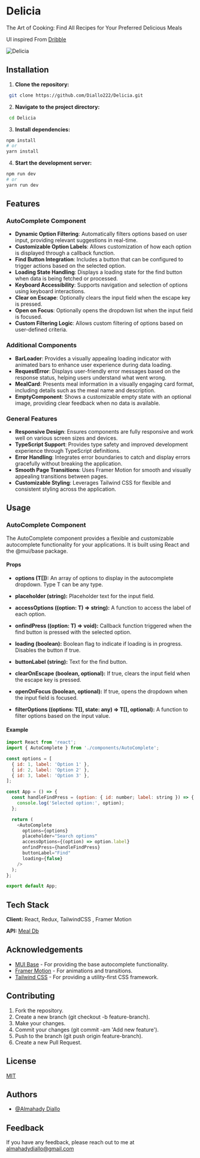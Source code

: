 
# Delicia

The Art of Cooking: Find All Recipes for Your Preferred Delicious Meals

UI inspired From [Dribble]([https://dribbble.com/shots/21200414-Beeef-Food-And-Beverage-Landing-Page-Website](https://dribbble.com/shots/21200414-Beeef-Food-And-Beverage-Landing-Page-Website?utm_source=Clipboard_Shot&utm_campaign=Adhiari_is&utm_content=Beeef%20-%20Food%20And%20Beverage%20Landing%20Page%20Website&utm_medium=Social_Share&utm_source=Clipboard_Shot&utm_campaign=Adhiari_is&utm_content=Beeef%20-%20Food%20And%20Beverage%20Landing%20Page%20Website&utm_medium=Social_Share))

![Delicia](https://github.com/user-attachments/assets/0266500d-6f1b-41e8-8d51-46a8425c4987)

## Installation


1. **Clone the repository:**

```bash
 git clone https://github.com/Diallo222/Delicia.git
```

2. **Navigate to the project directory:**

```bash
 cd Delicia
```
3. **Install dependencies:**

```bash
npm install
# or
yarn install
```
4. **Start the development server:**

```bash
npm run dev
# or
yarn run dev
```
    
## Features


### AutoComplete Component

- **Dynamic Option Filtering**: Automatically filters options based on user input, providing relevant suggestions in real-time.
- **Customizable Option Labels**: Allows customization of how each option is displayed through a callback function.
- **Find Button Integration**: Includes a button that can be configured to trigger actions based on the selected option.
- **Loading State Handling**: Displays a loading state for the find button when data is being fetched or processed.
- **Keyboard Accessibility**: Supports navigation and selection of options using keyboard interactions.
- **Clear on Escape**: Optionally clears the input field when the escape key is pressed.
- **Open on Focus**: Optionally opens the dropdown list when the input field is focused.
- **Custom Filtering Logic**: Allows custom filtering of options based on user-defined criteria.

### Additional Components

- **BarLoader**: Provides a visually appealing loading indicator with animated bars to enhance user experience during data loading.
- **RequestError**: Displays user-friendly error messages based on the response status, helping users understand what went wrong.
- **MealCard**: Presents meal information in a visually engaging card format, including details such as the meal name and description.
- **EmptyComponent**: Shows a customizable empty state with an optional image, providing clear feedback when no data is available.

### General Features

- **Responsive Design**: Ensures components are fully responsive and work well on various screen sizes and devices.
- **TypeScript Support**: Provides type safety and improved development experience through TypeScript definitions.
- **Error Handling**: Integrates error boundaries to catch and display errors gracefully without breaking the application.
- **Smooth Page Transitions**: Uses Framer Motion for smooth and visually appealing transitions between pages.
- **Customizable Styling**: Leverages Tailwind CSS for flexible and consistent styling across the application.



## Usage

### AutoComplete Component

The AutoComplete component provides a flexible and customizable autocomplete functionality for your applications. It is built using React and the @mui/base package.

#### Props
- **options (T[]):** An array of options to display in the autocomplete dropdown. Type T can be any type.

- **placeholder (string):** Placeholder text for the input field.

- **accessOptions ((option: T) => string):** A function to access the label of each option.

- **onfindPress ((option: T) => void):** Callback function triggered when the find button is pressed with the selected option.

- **loading (boolean):** Boolean flag to indicate if loading is in progress. Disables the button if true.

- **buttonLabel (string):** Text for the find button.

- **clearOnEscape (boolean, optional):** If true, clears the input field when the escape key is pressed.

- **openOnFocus (boolean, optional):** If true, opens the dropdown when the input field is focused.

- **filterOptions ((options: T[], state: any) => T[], optional):** A function to filter options based on the input value.

#### Example
```javascript
import React from 'react';
import { AutoComplete } from './components/AutoComplete';

const options = [
  { id: 1, label: 'Option 1' },
  { id: 2, label: 'Option 2' },
  { id: 3, label: 'Option 3' },
];

const App = () => {
  const handleFindPress = (option: { id: number; label: string }) => {
    console.log('Selected option:', option);
  };

  return (
    <AutoComplete
      options={options}
      placeholder="Search options"
      accessOptions={(option) => option.label}
      onfindPress={handleFindPress}
      buttonLabel="Find"
      loading={false}
    />
  );
};

export default App;

```


## Tech Stack

**Client:** React, Redux, TailwindCSS , Framer Motion

**API:** [Meal Db](https://www.themealdb.com/)


## Acknowledgements

 - [MUI Base](https://mui.com/base-ui/) - For providing the base autocomplete functionality.
 - [Framer Motion](https://www.framer.com/motion/) - For animations and transitions.
 - [Tailwind CSS](https://tailwindcss.com/) - For providing a utility-first CSS framework.



## Contributing

1. Fork the repository.
2. Create a new branch (git checkout -b feature-branch).
3. Make your changes.
4. Commit your changes (git commit -am 'Add new feature').
5. Push to the branch (git push origin feature-branch).
6. Create a new Pull Request.


## License

[MIT](https://choosealicense.com/licenses/mit/)


## Authors

- [@Almahady Diallo](https://github.com/Diallo222/)


## Feedback

If you have any feedback, please reach out to me at almahadydiallo@gmail.com


